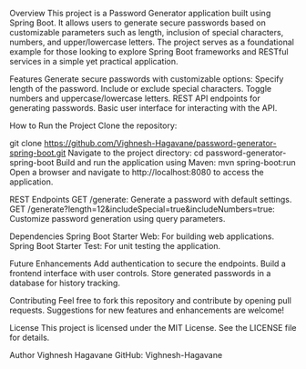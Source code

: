 Overview
This project is a Password Generator application built using Spring Boot. It allows users to generate secure passwords based on customizable parameters such as length, inclusion of special characters, numbers, and upper/lowercase letters. The project serves as a foundational example for those looking to explore Spring Boot frameworks and RESTful services in a simple yet practical application.

Features
Generate secure passwords with customizable options:
Specify length of the password.
Include or exclude special characters.
Toggle numbers and uppercase/lowercase letters.
REST API endpoints for generating passwords.
Basic user interface for interacting with the API.


How to Run the Project
Clone the repository:

git clone https://github.com/Vighnesh-Hagavane/password-generator-spring-boot.git
Navigate to the project directory:
cd password-generator-spring-boot
Build and run the application using Maven:
mvn spring-boot:run
Open a browser and navigate to http://localhost:8080 to access the application.

REST Endpoints
GET /generate: Generate a password with default settings.
GET /generate?length=12&includeSpecial=true&includeNumbers=true: Customize password generation using query parameters.

Dependencies
Spring Boot Starter Web: For building web applications.
Spring Boot Starter Test: For unit testing the application.

Future Enhancements
Add authentication to secure the endpoints.
Build a frontend interface with user controls.
Store generated passwords in a database for history tracking.

Contributing
Feel free to fork this repository and contribute by opening pull requests. Suggestions for new features and enhancements are welcome!

License
This project is licensed under the MIT License. See the LICENSE file for details.

Author
Vighnesh Hagavane
GitHub: Vighnesh-Hagavane
